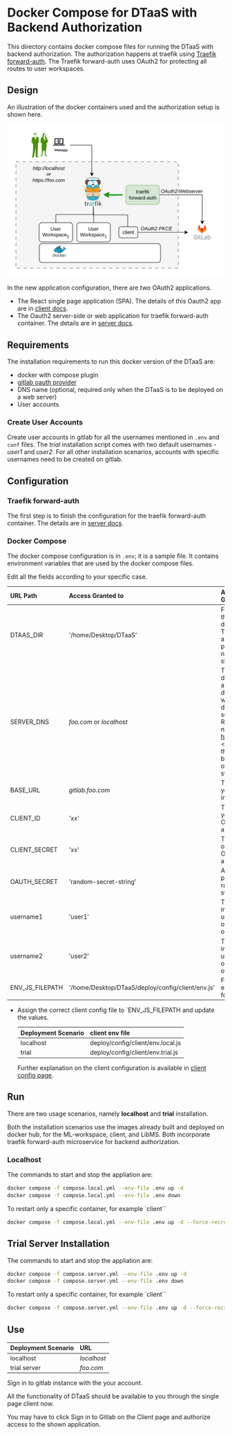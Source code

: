 # Docker Compose for DTaaS with Backend Authorization

This directory contains docker compose files for running the DTaaS with
backend authorization. The authorization happens at traefik using
[Traefik forward-auth](https://github.com/thomseddon/traefik-forward-auth).
The Traefik forward-auth uses OAuth2 for protecting all routes to user workspaces.

## Design

An illustration of the docker containers used and the authorization
setup is shown here.

![Traefik OAuth](./traefik-forward-auth.png)

In the new application configuration, there are two OAuth2 applications.

- The React single page application (SPA). The details of
this Oauth2 app are in
[client docs](../../docs/admin/client/auth.md).
- The Oauth2 server-side or web application for traefik forward-auth container.
  The details are in [server docs](../../docs/admin/servers/auth.md).

## Requirements

The installation requirements to run this docker version of the DTaaS are:

- docker with compose plugin
- [gitlab oauth provider](https://docs.gitlab.com/ee/integration/oauth_provider.html#create-an-instance-wide-application)
- DNS name (optional, required only when the DTaaS is to be deployed on a web server)
- User accounts

### Create User Accounts

Create user accounts in gitlab for all the usernames mentioned in
`.env` and `conf` files.
The _trial_ installation script comes with two default
usernames - _user1_ and _user2_. For all other installation scenarios,
accounts with specific usernames need to be created on gitlab.

## Configuration

### Traefik forward-auth

The first step is to finish the configuration for
the traefik forward-auth container.
The details are in [server docs](../../docs/admin/servers/auth.md).

### Docker Compose

The docker compose configuration is in `.env`; it is a sample file.
It contains environment variables
that are used by the docker compose files.

Edit all the fields according to your specific case.

  | URL Path | Access Granted to |Access Granted to |
  |:------------|:---------------|:---------------|
  | DTAAS_DIR | '/home/Desktop/DTaaS' | Full path to the DTaaS directory. This is an absolute path with no trailing slash. |
  | SERVER_DNS | <http>_foo.com_</http> or <http>_localhost_</http> | The server dns, if you are deploying with a dedicated server. Remember not use  <http:>http(s)</http:> at the beginning of the DNS string |
  | BASE_URL | <http>_gitlab.foo.com_<http/> | The URL of your Gitlab instance |
  | CLIENT_ID | 'xx' | The ID of your OAuth application |
  | CLIENT_SECRET | 'xx' | The Secret of your OAuth application |
  | OAUTH_SECRET | 'random-secret-string' | Any private random string |
  | username1 | 'user1' | The gitlab instance username of a user of DTaaS |
  | username2 | 'user2' | The gitlab instance username of a user of DTaaS |
  | ENV_JS_FILEPATH | '/home/Desktop/DTaaS/deploy/config/client/env.js' | Full path to env.js file for client |

- Assign the correct client config file to `ENV_JS_FILEPATH and
  update the values.

  | Deployment Scenario | client env file |
  |:-------|:------|
  | localhost | deploy/config/client/env.local.js |
  | trial | deploy/config/client/env.trial.js |

  Further explanation on the client configuration is available in
  [client config page](../../docs/admin/client/CLIENT.md).

## Run

There are two usage scenarios, namely **localhost** and **trial** installation.

Both the installation scenarios use the images already built and
deployed on docker hub, for the ML-workspace, client, and LibMS.
Both incorporate traefik forward-auth microservice for backend authorization.

### Localhost

The commands to start and stop the appliation are:

```bash
docker compose -f compose.local.yml --env-file .env up -d
docker compose -f compose.local.yml --env-file .env down
```

To restart only a specific container, for example `client``

```bash
docker compose -f compose.local.yml --env-file .env up -d --force-recreate client
```

## Trial Server Installation

The commands to start and stop the appliation are:

```bash
docker compose -f compose.server.yml --env-file .env up -d
docker compose -f compose.server.yml --env-file .env down
```

To restart only a specific container, for example `client``

```bash
docker compose -f compose.server.yml --env-file .env up -d --force-recreate client
```

## Use

| Deployment Scenario | URL |
|:----|:----|
| localhost | <http>_localhost_</http> |
| trial server | <http>_foo.com_</http> |

Sign in to gitlab instance with the your account.

All the functionality of DTaaS should be available to you
through the single page client now.

You may have to click Sign in to Gitlab on the Client page
and authorize access to the shown application.
